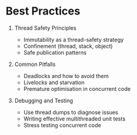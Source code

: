 # Best Practices
1. Thread Safety Principles
    - Immutability as a thread-safety strategy
    - Confinement (thread, stack, object)
    - Safe publication patterns

2. Common Pitfalls
    - Deadlocks and how to avoid them
    - Livelocks and starvation
    - Premature optimisation in concurrent code

3. Debugging and Testing
    - Use thread dumps to diagnose issues
    - Writing effective multithreaded unit tests
    - Stress testing concurrent code
